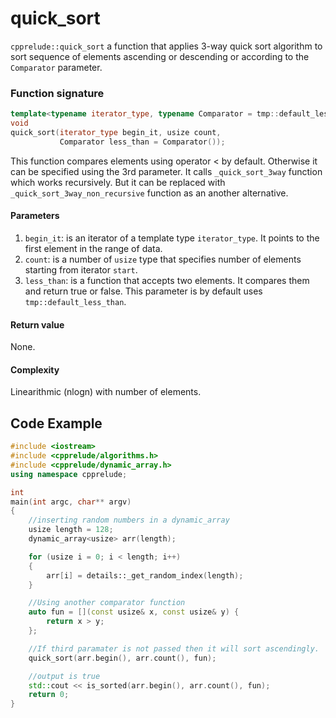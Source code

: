 # quick_sort

`cpprelude::quick_sort` a function that applies 3-way quick sort algorithm to  sort sequence of elements  ascending or descending or according to the `Comparator` parameter.

### Function signature

```c++
template<typename iterator_type, typename Comparator = tmp::default_less_than<typename iterator_type::data_type>>
void
quick_sort(iterator_type begin_it, usize count, 
           Comparator less_than = Comparator());
```

This function compares elements using operator < by default. Otherwise it can be specified using the 3rd parameter. It calls `_quick_sort_3way` function which works recursively. But it can be replaced with `_quick_sort_3way_non_recursive` function as an another alternative.

#### Parameters

1. `begin_it`: is an iterator of a template type `iterator_type`. It points to the first element in the range of data.
2. `count`: is a number of `usize` type that specifies number of elements starting from iterator `start`.
3. `less_than`: is a function that accepts two elements. It compares them and return true or false. This parameter is by default uses `tmp::default_less_than`.

#### Return value

None.

#### Complexity

Linearithmic (nlogn) with number of elements.

## Code Example

```c++
#include <iostream>
#include <cpprelude/algorithms.h>
#include <cpprelude/dynamic_array.h>
using namespace cpprelude;

int
main(int argc, char** argv)
{
	//inserting random numbers in a dynamic_array
	usize length = 128;
	dynamic_array<usize> arr(length);

	for (usize i = 0; i < length; i++)
	{
		arr[i] = details::_get_random_index(length);
	}

	//Using another comparator function
	auto fun = [](const usize& x, const usize& y) {
		return x > y;
	};

	//If third paramater is not passed then it will sort ascendingly.
	quick_sort(arr.begin(), arr.count(), fun);

	//output is true
	std::cout << is_sorted(arr.begin(), arr.count(), fun);
	return 0;
}
```

